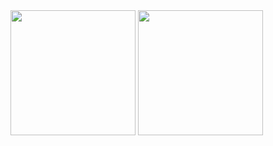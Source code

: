 <!--
Stats source: https://github.com/anuraghazra/github-readme-stats
-->
<div>
  <img height = 200em src="https://github-readme-stats.vercel.app/api?username=eddwastaken&theme=ayu-mirage"/>
  <img height = 200em src="https://github-readme-stats.vercel.app/api/top-langs/?username=eddwastaken&theme=ayu-mirage"/>
</div>
